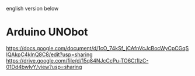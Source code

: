 english version below
# Arduino UNObot
   https://docs.google.com/document/d/1cO_74kSf_jCAfnVcJcBocWyCpCGqSIQAkpC4kInQ8C8/edit?usp=sharing
   https://drive.google.com/file/d/15q84NJcCcPu-TO6Ct1lzC-01Dd4bwlvY/view?usp=sharing